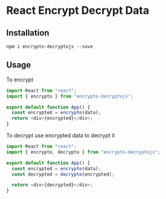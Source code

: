 # React Encrypt Decrypt Data

## Installation

```
npm i encrypto-decryptojs --save
```

## Usage

To encrypt

```js
import React from "react";
import { encrypto } from "encrypto-decryptojs";

export default function App() {
  const encrypted = encrypto(data);
  return <div>{encrypted}</div>;
}
```

To decrypt
use encrypted data to decrypt it

```js
import React from "react";
import { encrypto, decrypto } from "encrypto-decryptojs";

export default function App() {
  const encrypted = encrypto(data);
  const decrypted = decrypto(encrypted);

  return <div>{decrypted}</div>;
}
```
